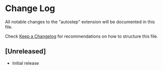 # Change Log

All notable changes to the "autostep" extension will be documented in this file.

Check [Keep a Changelog](http://keepachangelog.com/) for recommendations on how to structure this file.

## [Unreleased]

- Initial release